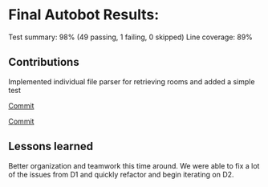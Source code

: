 # Final Autobot Results:
Test summary: 98% (49 passing, 1 failing, 0 skipped)
Line coverage: 89%

## Contributions

Implemented individual file parser for retrieving rooms and added a simple test

[Commit](https://github.com/CS310-2017Jan/cpsc310project_team37/commit/601407bf4a490e6e31c4259ffdc1b92ab2fefd87)

[Commit](https://github.com/CS310-2017Jan/cpsc310project_team37/commit/ed9c0b5dd53e347d1ab65523a90c134f2aec9206)

## Lessons learned
Better organization and teamwork this time around.  We were able to fix a lot of
the issues from D1 and quickly refactor and begin iterating on D2.
